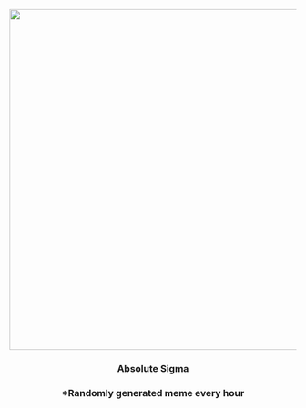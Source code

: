<p align="center">
        <img src="https://i.redd.it/et4hkvvhxno91.jpg" width="600" height="600">
        </p>
        <h3 align="center">Absolute Sigma</h3>
        <h3 align="center">*Randomly generated meme every hour</h3>
    